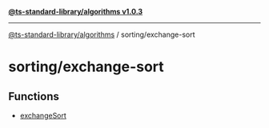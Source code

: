 [**@ts-standard-library/algorithms v1.0.3**](../../README.md)

***

[@ts-standard-library/algorithms](../../modules.md) / sorting/exchange-sort

# sorting/exchange-sort

## Functions

- [exchangeSort](functions/exchangeSort.md)
